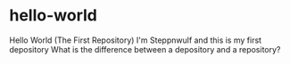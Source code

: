 # hello-world
Hello World (The First Repository)
I'm Steppnwulf and this is my first depository
What is the difference between a depository and a repository?
